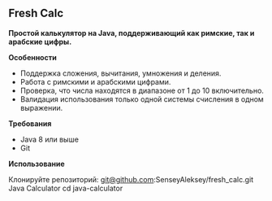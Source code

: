 ## Fresh Calc

**Простой калькулятор на Java, поддерживающий как римские, так и арабские цифры.**

**Особенности**

* Поддержка сложения, вычитания, умножения и деления.
* Работа с римскими и арабскими цифрами.
* Проверка, что числа находятся в диапазоне от 1 до 10 включительно.
* Валидация использования только одной системы счисления в одном выражении.

**Требования**

* Java 8 или выше
* Git

**Использование**

Клонируйте репозиторий:
git@github.com:SenseyAleksey/fresh_calc.git
Java Calculator
cd java-calculator

